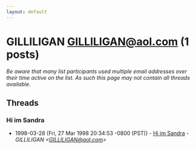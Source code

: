 ```yaml
---
layout: default
---
```


# GILLILIGAN <GILLILIGAN@aol.com> (1 posts)

_Be aware that many list participants used multiple email addresses over their time active on the list. As such this page may not contain all threads available._

## Threads

### Hi im Sandra
+ 1998-03-28 (Fri, 27 Mar 1998 20:34:53 -0800 (PST)) - [Hi im Sandra](/archive/1998/03/62760bf29d4393da5681a92890a136b085259b1fa072a934c82a1248e89acbc3) - _GILLILIGAN \<GILLILIGAN@aol.com\>_

